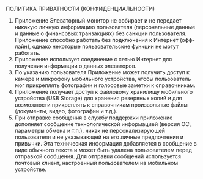 ПОЛИТИКА ПРИВАТНОСТИ (КОНФИДЕНЦИАЛЬНОСТИ)

1. Приложение Элеваторный монитор не собирает и не передает никакую личную информацию пользователя (персональные данные и данные о финансовых транзакциях) без санкции пользователя. Приложение способно работать без подключения к Интернет (офф-лайн), однако некоторые пользовательские функции не могут работать.
2. Приложение использует соединение с сетью Интернет для получения информации о данных элеваторов.
3. По указанию пользователя Приложение может получить доступ к камере и микрофону мобильного устройства, чтобы пользователь мог прикреплять фотографии и голосовые заметки к справочникам.
4. Приложение получает доступ к файловому хранилищу мобильного устройства (USB Storage) для хранения резервных копий и для возможности прикреплять к справочникам произвольные файлы (документы, видео, фотографии и т.д.).
5. При отправке сообщения в службу поддержки приложение дополняет сообщение технологической информацией (версия ОС, параметры обмена и т.п.), никак не персонализирующей пользователя и не указывающей на его личные предпочтения и привычки. Эта техническая информация добавляется в сообщение в виде обычного текста и может быть удалена пользователем перед отправкой сообщения. Для отправки сообщений используется почтовый клиент, настроенный пользователем на мобильном устройстве.

